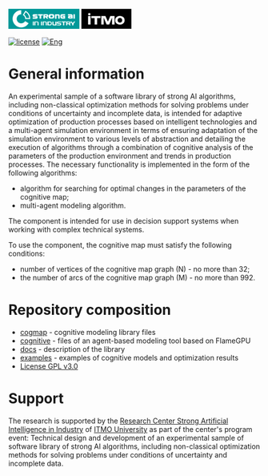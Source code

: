 [![SAI](https://github.com/ITMO-NSS-team/open-source-ops/blob/master/badges/SAI_badge_flat.svg)](https://sai.itmo.ru/)
[![ITMO](https://github.com/ITMO-NSS-team/open-source-ops/blob/master/badges/ITMO_badge_flat.svg)](https://en.itmo.ru/en/)

[![license](https://img.shields.io/github/license/compayser/cogmapoptimizer)](https://github.com/compayser/cogmapoptimizer/blob/main/LICENSE.md)
[![Eng](https://img.shields.io/badge/lang-ru-yellow.svg)](/README.md)

# General information #

An experimental sample of a software library of strong AI algorithms, including non-classical optimization methods for solving problems under conditions of uncertainty and incomplete data, is intended for adaptive optimization of production processes based on intelligent technologies and a multi-agent simulation environment in terms of ensuring adaptation of the simulation environment to various levels of abstraction and detailing the execution of algorithms through a combination of cognitive analysis of the parameters of the production environment and trends in production processes.
The necessary functionality is implemented in the form of the following algorithms:
* algorithm for searching for optimal changes in the parameters of the cognitive map;
* multi-agent modeling algorithm.

The component is intended for use in decision support systems when working with complex technical systems.

To use the component, the cognitive map must satisfy the following conditions:
* number of vertices of the cognitive map graph (N) - no more than 32;
* the number of arcs of the cognitive map graph (M) - no more than 992.

# Repository composition #

* [cogmap](cogmap) - cognitive modeling library files
* [cognitive](cognitive) - files of an agent-based modeling tool based on FlameGPU
* [docs](docs/README.md) - description of the library
* [examples](examples/README.md) - examples of cognitive models and optimization results
* [License GPL v3.0](LICENSE.md)
 
# Support #
The research is supported by the [Research Center Strong Artificial Intelligence in Industry](https://sai.itmo.ru/) of [ITMO University](https://itmo.ru) as part of the center's program event: Technical design and development of an experimental sample of software library of strong AI algorithms, including non-classical optimization methods for solving problems under conditions of uncertainty and incomplete data.